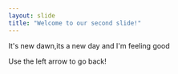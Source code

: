 ```yaml
---
layout: slide
title: "Welcome to our second slide!"
---
```

It's new dawn,its a new day and I'm feeling good 

Use the left arrow to go back!
